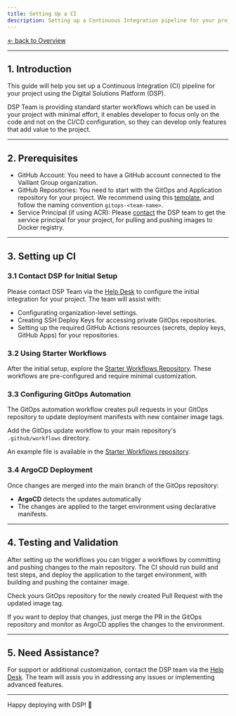 ```yaml
---
title: Setting Up a CI
description: Setting up a Continuous Integration pipeline for your project using the Digital Solutions Platform (DSP)
---
```


[&larr; back to Overview](/dsp)

---

## 1. Introduction

This guide will help you set up a Continuous Integration (CI) pipeline for your project using the Digital Solutions Platform (DSP).

DSP Team is providing standard starter workflows which can be used in your project with minimal effort,
it enables developer to focus only on the code and not on the CI/CD configuration,
so they can develop only features that add value to the project.

---

## 2. Prerequisites

- GitHub Account: You need to have a GitHub account connected to the Vaillant Group organization.
- GitHub Repositories: You need to start with the GitOps and Application repository for your project. We recommend using this [template](https://github.com/Digital-Solution-Platform/gitops-digital-solution-platform), and follow the naming convention `gitops-<team-name>`.
- Service Principal (if using ACR): Please [contact](contact.md) the DSP team to get the service principal for your project, for pulling and pushing images to Docker registry.

---

## 3. Setting up CI

### 3.1 Contact DSP for Initial Setup

Please contact DSP Team via the [Help Desk](https://service.dsp.vaillant-group.com) to configure the initial integration for your project. The team will assist with:

- Configurating organization-level settings.
- Creating SSH Deploy Keys for accessing private GitOps repositories.
- Setting up the required GitHub Actions resources (secrets, deploy keys, GitHub Apps) for your repositories.

### 3.2 Using Starter Workflows

After the initial setup, explore the [Starter Workflows Repository](https://github.com/Digital-Solutions-Foundation/starter-workflows/tree/main).
These workflows are pre-configured and require minimal customization.

### 3.3 Configuring GitOps Automation

The GitOps automation workflow creates pull requests in your GitOps repository to update deployment manifests with new container image tags.

Add the GitOps update workflow to your main repository's `.github/workflows` directory.

An example file is available in the [Starter Workflows repository](https://github.com/Digital-Solutions-Foundation/starter-workflows/tree/main).

### 3.4 ArgoCD Deployment

Once changes are merged into the main branch of the GitOps repository:

- **ArgoCD** detects the updates automatically
- The changes are applied to the target environment using declarative manifests.

---

## 4. Testing and Validation

After setting up the workflows you can trigger a workflows by committing and pushing changes to the main repository.
The CI should run build and test steps, and deploy the application to the target environment, with building and pushing the container image.

Check yours GitOps repository for the newly created Pull Request with the updated image tag.

If you want to deploy that changes,
just merge the PR in the GitOps repository and monitor as ArgoCD applies the changes to the environment.

---

## 5. Need Assistance?

For support or additional customization, contact the DSP team via the [Help Desk](https://service.dsp.vaillant-group.com).
The team will assis you in addressing any issues or implementing advanced features.

---

Happy deploying with DSP! 🚀

